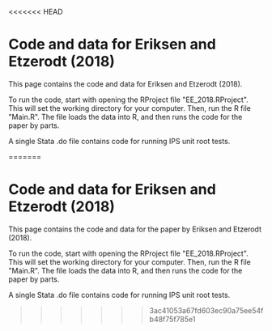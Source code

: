 <<<<<<< HEAD
# Code and data for Eriksen and Etzerodt (2018)

 This page contains the code and data for Eriksen and Etzerodt (2018). 
 
 To run the code, start with opening the RProject file "EE_2018.RProject". This will set the working directory for your computer. Then, run the R file "Main.R". The file loads the data into R, and then runs the code for the paper by parts. 
 
 A single Stata .do file contains code for running IPS unit root tests. 
 
 
=======
# Code and data for Eriksen and Etzerodt (2018)

 This page contains the code and data for the paper by Eriksen and Etzerodt (2018). 
 
 To run the code, start with opening the RProject file "EE_2018.RProject". This will set the working directory for your computer. Then, run the R file "Main.R". The file loads the data into R, and then runs the code for the paper by parts. 
 
 A single Stata .do file contains code for running IPS unit root tests. 
 
 
>>>>>>> 3ac41053a67fd603ec90a75ee54fb48f75f785e1
